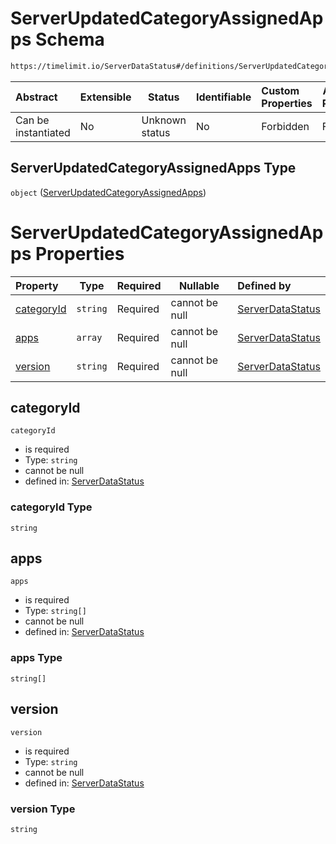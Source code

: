 # ServerUpdatedCategoryAssignedApps Schema

```txt
https://timelimit.io/ServerDataStatus#/definitions/ServerUpdatedCategoryAssignedApps
```




| Abstract            | Extensible | Status         | Identifiable | Custom Properties | Additional Properties | Access Restrictions | Defined In                                                                            |
| :------------------ | ---------- | -------------- | ------------ | :---------------- | --------------------- | ------------------- | ------------------------------------------------------------------------------------- |
| Can be instantiated | No         | Unknown status | No           | Forbidden         | Forbidden             | none                | [ServerDataStatus.schema.json\*](ServerDataStatus.schema.json "open original schema") |

## ServerUpdatedCategoryAssignedApps Type

`object` ([ServerUpdatedCategoryAssignedApps](serverdatastatus-definitions-serverupdatedcategoryassignedapps.md))

# ServerUpdatedCategoryAssignedApps Properties

| Property                  | Type     | Required | Nullable       | Defined by                                                                                                                                                                                                                    |
| :------------------------ | -------- | -------- | -------------- | :---------------------------------------------------------------------------------------------------------------------------------------------------------------------------------------------------------------------------- |
| [categoryId](#categoryId) | `string` | Required | cannot be null | [ServerDataStatus](serverdatastatus-definitions-serverupdatedcategoryassignedapps-properties-categoryid.md "https&#x3A;//timelimit.io/ServerDataStatus#/definitions/ServerUpdatedCategoryAssignedApps/properties/categoryId") |
| [apps](#apps)             | `array`  | Required | cannot be null | [ServerDataStatus](serverdatastatus-definitions-serverupdatedcategoryassignedapps-properties-apps.md "https&#x3A;//timelimit.io/ServerDataStatus#/definitions/ServerUpdatedCategoryAssignedApps/properties/apps")             |
| [version](#version)       | `string` | Required | cannot be null | [ServerDataStatus](serverdatastatus-definitions-serverupdatedcategoryassignedapps-properties-version.md "https&#x3A;//timelimit.io/ServerDataStatus#/definitions/ServerUpdatedCategoryAssignedApps/properties/version")       |

## categoryId




`categoryId`

-   is required
-   Type: `string`
-   cannot be null
-   defined in: [ServerDataStatus](serverdatastatus-definitions-serverupdatedcategoryassignedapps-properties-categoryid.md "https&#x3A;//timelimit.io/ServerDataStatus#/definitions/ServerUpdatedCategoryAssignedApps/properties/categoryId")

### categoryId Type

`string`

## apps




`apps`

-   is required
-   Type: `string[]`
-   cannot be null
-   defined in: [ServerDataStatus](serverdatastatus-definitions-serverupdatedcategoryassignedapps-properties-apps.md "https&#x3A;//timelimit.io/ServerDataStatus#/definitions/ServerUpdatedCategoryAssignedApps/properties/apps")

### apps Type

`string[]`

## version




`version`

-   is required
-   Type: `string`
-   cannot be null
-   defined in: [ServerDataStatus](serverdatastatus-definitions-serverupdatedcategoryassignedapps-properties-version.md "https&#x3A;//timelimit.io/ServerDataStatus#/definitions/ServerUpdatedCategoryAssignedApps/properties/version")

### version Type

`string`
